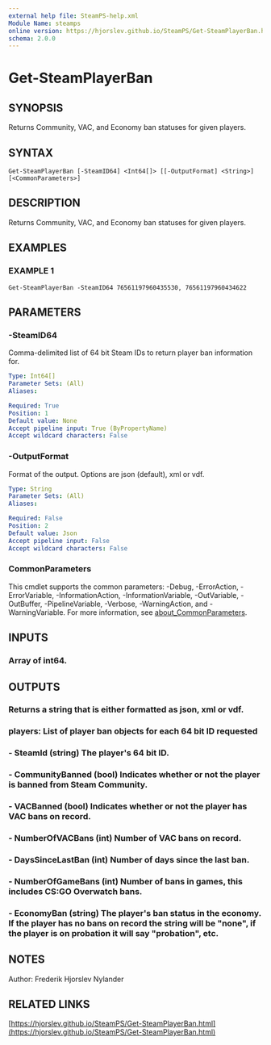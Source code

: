 ```yaml
---
external help file: SteamPS-help.xml
Module Name: steamps
online version: https://hjorslev.github.io/SteamPS/Get-SteamPlayerBan.html
schema: 2.0.0
---
```


# Get-SteamPlayerBan

## SYNOPSIS
Returns Community, VAC, and Economy ban statuses for given players.

## SYNTAX

```
Get-SteamPlayerBan [-SteamID64] <Int64[]> [[-OutputFormat] <String>] [<CommonParameters>]
```

## DESCRIPTION
Returns Community, VAC, and Economy ban statuses for given players.

## EXAMPLES

### EXAMPLE 1
```
Get-SteamPlayerBan -SteamID64 76561197960435530, 76561197960434622
```

## PARAMETERS

### -SteamID64
Comma-delimited list of 64 bit Steam IDs to return player ban information for.

```yaml
Type: Int64[]
Parameter Sets: (All)
Aliases:

Required: True
Position: 1
Default value: None
Accept pipeline input: True (ByPropertyName)
Accept wildcard characters: False
```

### -OutputFormat
Format of the output.
Options are json (default), xml or vdf.

```yaml
Type: String
Parameter Sets: (All)
Aliases:

Required: False
Position: 2
Default value: Json
Accept pipeline input: False
Accept wildcard characters: False
```

### CommonParameters
This cmdlet supports the common parameters: -Debug, -ErrorAction, -ErrorVariable, -InformationAction, -InformationVariable, -OutVariable, -OutBuffer, -PipelineVariable, -Verbose, -WarningAction, and -WarningVariable. For more information, see [about_CommonParameters](http://go.microsoft.com/fwlink/?LinkID=113216).

## INPUTS

### Array of int64.
## OUTPUTS

### Returns a string that is either formatted as json, xml or vdf.
### players: List of player ban objects for each 64 bit ID requested
### - SteamId (string) The player's 64 bit ID.
### - CommunityBanned (bool) Indicates whether or not the player is banned from Steam Community.
### - VACBanned (bool) Indicates whether or not the player has VAC bans on record.
### - NumberOfVACBans (int) Number of VAC bans on record.
### - DaysSinceLastBan (int) Number of days since the last ban.
### - NumberOfGameBans (int) Number of bans in games, this includes CS:GO Overwatch bans.
### - EconomyBan (string) The player's ban status in the economy. If the player has no bans on record the string will be "none", if the player is on probation it will say "probation", etc.
## NOTES
Author: Frederik Hjorslev Nylander

## RELATED LINKS

[https://hjorslev.github.io/SteamPS/Get-SteamPlayerBan.html](https://hjorslev.github.io/SteamPS/Get-SteamPlayerBan.html)

